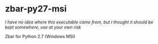 zbar-py27-msi
=============

*I have no idea where this executable came from, but I thought it should be kept somewhere, use at your own risk*

Zbar for Python 2.7 (Windows MSI)
